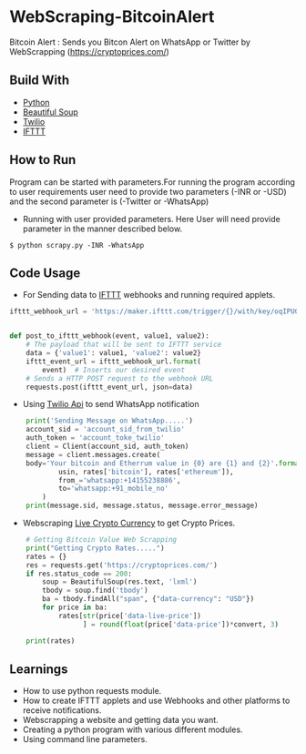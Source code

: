 # WebScraping-BitcoinAlert
Bitcoin Alert : Sends you Bitcon Alert on WhatsApp or Twitter by WebScrapping (https://cryptoprices.com/) 

## Build With

- [Python](https://www.python.org/)
- [Beautiful Soup](https://www.crummy.com/software/BeautifulSoup/bs4/doc/)
- [Twilio](https://www.twilio.com/)
- [IFTTT](https://ifttt.com/join)

## How to Run

Program can be started with parameters.For running the program according to user requirements user need to provide two parameters (-INR or -USD) and the second parameter is (-Twitter or -WhatsApp)

- Running with user provided parameters.
  Here User will need provide parameter in the manner described below.

```shell
$ python scrapy.py -INR -WhatsApp

```
## Code Usage
- For Sending data to [IFTTT](https://ifttt.com/join) webhooks and running required applets.

```python
ifttt_webhook_url = 'https://maker.ifttt.com/trigger/{}/with/key/oqIPU0KrD2hCrjPNmDnXA9oyrOO3HSHnVzBagrn6ej3'


def post_to_ifttt_webhook(event, value1, value2):
    # The payload that will be sent to IFTTT service
    data = {'value1': value1, 'value2': value2}
    ifttt_event_url = ifttt_webhook_url.format(
        event)  # Inserts our desired event
    # Sends a HTTP POST request to the webhook URL
    requests.post(ifttt_event_url, json=data)
```

- Using [Twilio Api](https://www.twilio.com/) to send WhatsApp notification
```python
    print('Sending Message on WhatsApp.....')
    account_sid = 'account_sid_from_twilio'
    auth_token = 'account_toke_twilio'
    client = Client(account_sid, auth_token)
    message = client.messages.create(
    body='Your bitcoin and Etherrum value in {0} are {1} and {2}'.format(
            usin, rates['bitcoin'], rates['ethereum']),
            from_='whatsapp:+14155238886',
            to='whatsapp:+91_mobile_no'
        )
    print(message.sid, message.status, message.error_message)
```
- Webscraping [Live Crypto Currency](https://cryptoprices.com/) to get Crypto Prices.
```python
    # Getting Bitcoin Value Web Scrapping
    print("Getting Crypto Rates.....")
    rates = {}
    res = requests.get('https://cryptoprices.com/')
    if res.status_code == 200:
        soup = BeautifulSoup(res.text, 'lxml')
        tbody = soup.find('tbody')
        ba = tbody.findAll("span", {"data-currency": "USD"})
        for price in ba:
            rates[str(price['data-live-price'])
                  ] = round(float(price['data-price'])*convert, 3)

    print(rates)
```

## Learnings
- How to use python requests module.
- How to create IFTTT applets and use Webhooks and other platforms to receive notifications.
- Webscrapping a website and getting data you want.
- Creating a python program with various different modules.
- Using command line parameters.